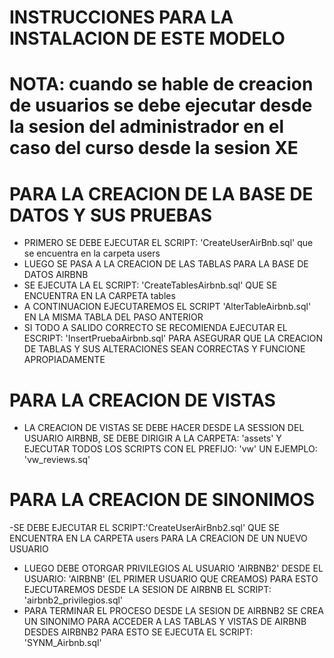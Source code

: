 # INSTRUCCIONES PARA LA INSTALACION DE ESTE MODELO

# NOTA: cuando se hable de creacion de usuarios se debe ejecutar desde la sesion del administrador en el caso del curso desde la sesion XE


# PARA LA CREACION DE LA BASE DE DATOS Y SUS PRUEBAS

- PRIMERO SE DEBE EJECUTAR EL SCRIPT: 'CreateUserAirBnb.sql' que se encuentra en la carpeta users
- LUEGO SE PASA A LA CREACION DE LAS TABLAS PARA LA BASE DE DATOS AIRBNB
- SE EJECUTA LA EL SCRIPT: 'CreateTablesAirbnb.sql' QUE SE ENCUENTRA EN LA CARPETA tables
- A CONTINUACION EJECUTAREMOS EL SCRIPT 'AlterTableAirbnb.sql' EN LA MISMA TABLA DEL PASO ANTERIOR
- SI TODO A SALIDO CORRECTO SE RECOMIENDA EJECUTAR EL ESCRIPT: 'InsertPruebaAirbnb.sql' PARA ASEGURAR QUE LA CREACION DE TABLAS Y SUS ALTERACIONES SEAN CORRECTAS Y FUNCIONE APROPIADAMENTE

# PARA LA CREACION DE VISTAS
- LA CREACION DE VISTAS SE DEBE HACER DESDE LA SESSION DEL USUARIO AIRBNB, SE DEBE DIRIGIR A LA CARPETA: 'assets' Y EJECUTAR TODOS LOS SCRIPTS CON EL PREFIJO: 'vw' UN EJEMPLO: 'vw_reviews.sq'


# PARA LA CREACION DE SINONIMOS
-SE DEBE EJECUTAR EL SCRIPT:'CreateUserAirBnb2.sql' QUE SE ENCUENTRA EN LA CARPETA users PARA LA CREACION DE UN NUEVO USUARIO
- LUEGO DEBE OTORGAR PRIVILEGIOS AL USUARIO 'AIRBNB2' DESDE EL USUARIO: 'AIRBNB' (EL PRIMER USUARIO QUE CREAMOS) PARA ESTO EJECUTAREMOS DESDE LA SESION DE AIRBNB EL SCRIPT: 'airbnb2_privilegios.sql'
- PARA TERMINAR EL PROCESO DESDE LA SESION DE AIRBNB2 SE CREA UN SINONIMO PARA ACCEDER A LAS TABLAS Y VISTAS  DE AIRBNB DESDES AIRBNB2 PARA ESTO SE EJECUTA EL SCRIPT: 'SYNM_Airbnb.sql'


